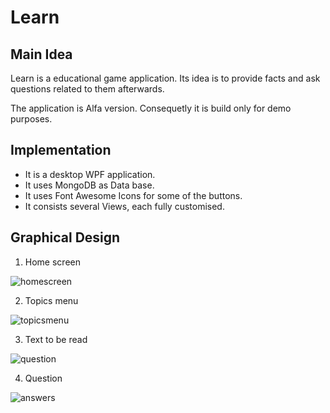 # Learn

## Main Idea

Learn is a educational game application. Its idea is to provide facts and ask questions
related to them afterwards.

The application is Alfa version. Consequetly it is build only for demo purposes.

## Implementation

- It is a desktop WPF application. 
- It uses MongoDB as Data base.
- It uses Font Awesome Icons for some of the buttons.
- It consists several Views, each fully customised.

## Graphical Design

1. Home screen

![homescreen](https://user-images.githubusercontent.com/12647334/42711219-b6e7c6da-86ef-11e8-97aa-46f193205688.jpg)

2. Topics menu

![topicsmenu](https://user-images.githubusercontent.com/12647334/42711246-cc65a0e0-86ef-11e8-9258-545742a13c01.jpg)

3. Text to be read

![question](https://user-images.githubusercontent.com/12647334/42711314-0eba83d4-86f0-11e8-85fe-f8c1168afffe.jpg)

4. Question

![answers](https://user-images.githubusercontent.com/12647334/42711326-2097a08c-86f0-11e8-9ebe-c744202a4818.jpg)



